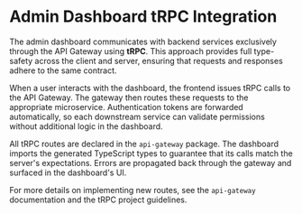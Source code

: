 # Admin Dashboard tRPC Integration

The admin dashboard communicates with backend services exclusively through the API Gateway using **tRPC**. This approach provides full type-safety across the client and server, ensuring that requests and responses adhere to the same contract.

When a user interacts with the dashboard, the frontend issues tRPC calls to the API Gateway. The gateway then routes these requests to the appropriate microservice. Authentication tokens are forwarded automatically, so each downstream service can validate permissions without additional logic in the dashboard.

All tRPC routes are declared in the `api-gateway` package. The dashboard imports the generated TypeScript types to guarantee that its calls match the server's expectations. Errors are propagated back through the gateway and surfaced in the dashboard's UI.

For more details on implementing new routes, see the `api-gateway` documentation and the tRPC project guidelines.
